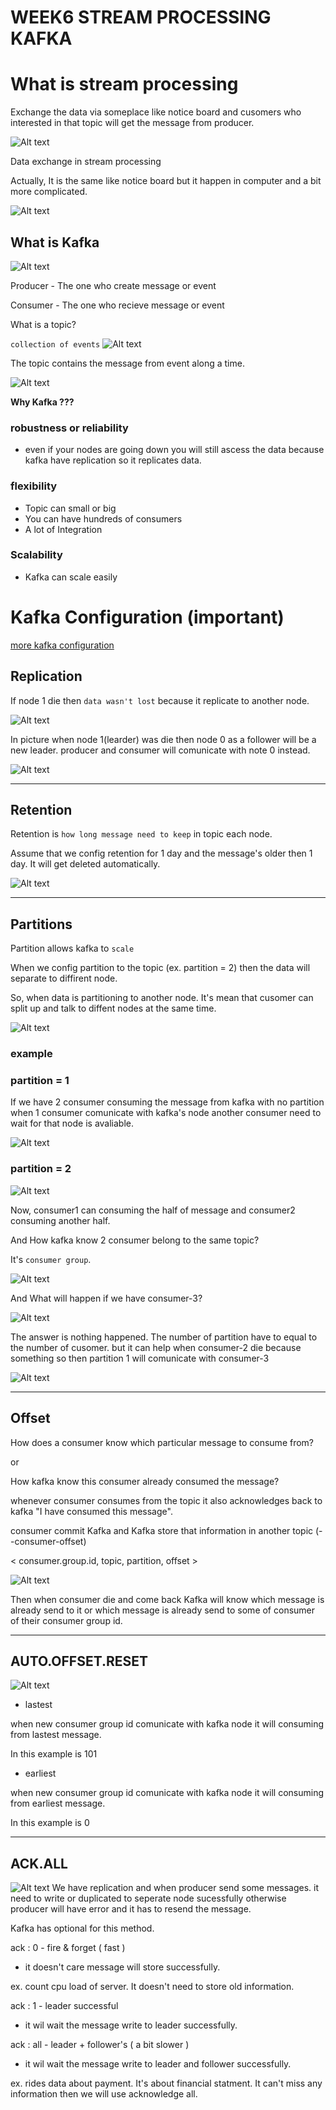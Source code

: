 # WEEK6 STREAM PROCESSING KAFKA

# What is stream processing

Exchange the data via someplace like notice board and cusomers who interested in that topic will get the message from producer.

![Alt text](images/notice_board.jpg)

Data exchange in stream processing

Actually, It is the same like notice board but it happen in computer and a bit more complicated.

![Alt text](images/stream_processing.JPG)

## What is Kafka
![Alt text](images/notice_board_kafka.JPG)

Producer - The one who create message or event

Consumer - The one who recieve message or event

What is a topic?

`collection of events`
![Alt text](images/topic.JPG)

The topic contains the message from event along a time.

![Alt text](images/message.JPG)

**Why Kafka ???**

### robustness or reliability

- even if your nodes are going down you will still ascess the data because kafka have replication so it replicates data.

### flexibility

- Topic can small or big
- You can have hundreds of consumers
- A lot of Integration

### Scalability

- Kafka can scale easily

# Kafka Configuration (important)

[more kafka configuration](https://kafka.apache.org/documentation/#configuration)
## Replication

If node 1 die then `data wasn't lost` because it replicate to another node.

![Alt text](images/replication1.JPG)

In picture when node 1(learder) was die then node 0 as a follower will be a new leader. producer and consumer will comunicate with note 0 instead.

![Alt text](images/replication2.JPG)

---

## Retention

Retention is `how long message need to keep` in topic each node.

Assume that we config retention for 1 day and the message's older then 1 day. It will get deleted automatically.

![Alt text](images/retention.JPG)

---

## Partitions

Partition allows kafka to `scale`

When we config partition to the topic (ex. partition = 2) then the data will separate to diffirent node.

So, when data is partitioning to another node. It's mean that cusomer can split up and talk to diffent nodes at the same time.

![Alt text](images/partition.JPG)

### example

### partition = 1
If we have 2 consumer consuming the message from kafka with no partition when 1 consumer comunicate with kafka's node another consumer need to wait for that node is avaliable.

![Alt text](images/partition1.JPG)

### partition = 2
![Alt text](images/partition2.JPG)

Now, consumer1 can consuming the half of message and consumer2 consuming another half. 

And How kafka know 2 consumer belong to the same topic?

It's `consumer group`.

![Alt text](images/partition3.JPG)

And What will happen if we have consumer-3?

![Alt text](images/partition4.JPG)

The answer is nothing happened. The number of partition have to equal to the number of cusomer. but it can help when consumer-2 die because something so then partition 1 will comunicate with consumer-3

![Alt text](images/partition5.JPG)

---

## Offset

How does a consumer know which particular message to consume from?

or 

How kafka know this consumer already consumed the message?

whenever consumer consumes from the topic it also acknowledges back to kafka "I have consumed this message".

consumer commit Kafka and Kafka store that information in another topic (--consumer-offset)

< consumer.group.id, topic, partition, offset >

![Alt text](images/offset.JPG)

Then when consumer die and come back Kafka will know which message is already send to it or which message is already send to some of consumer of their consumer group id.

---

## AUTO.OFFSET.RESET

![Alt text](images/auto_offset_reset.JPG)

- lastest

when new consumer group id comunicate with kafka node it will consuming from lastest message.

In this example is 101

- earliest

when new consumer group id comunicate with kafka node it will consuming from earliest message.

In this example is 0

---

## ACK.ALL
![Alt text](images/ack_all.JPG)
We have replication and when producer send some messages. it need to write or duplicated to seperate node sucessfully otherwise producer will have error and it has to resend the message.

Kafka has optional for this method.

ack : 0 - fire & forget ( fast )
- it doesn't care message will store successfully.

ex. count cpu load of server. It doesn't need to store old information.

ack : 1 - leader successful
- it wil wait the message write to leader successfully.

ack : all - leader + follower's ( a bit slower )
- it wil wait the message write to leader and follower successfully.

ex. rides data about payment. It's about financial statment. It can't miss any information then we will use acknowledge all.